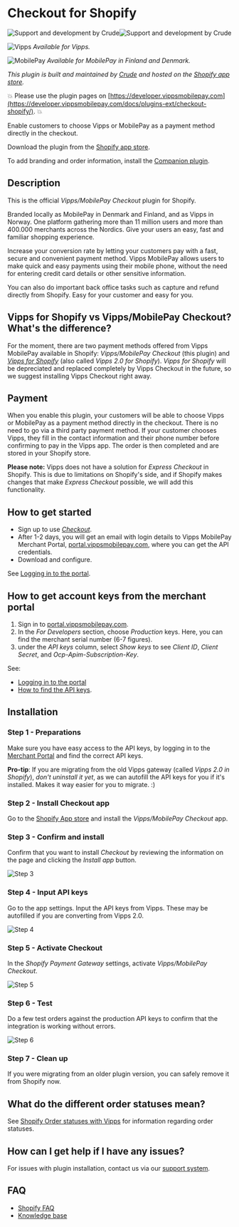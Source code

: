 <!-- START_METADATA
---
title: Checkout for Shopify
sidebar_position: 1
description: Enable customers to choose Vipps or MobilePay as a payment method directly in the checkout.
pagination_next: null
pagination_prev: null
---
END_METADATA -->

# Checkout for Shopify

![Support and development by Crude ](./docs/images/crude.svg#gh-light-mode-only)![Support and development by Crude](./docs/images/crude_dark.svg#gh-dark-mode-only)

![Vipps](./docs/images/vipps.png) *Available for Vipps.*

![MobilePay](./docs/images/mp.png) *Available for MobilePay in Finland and Denmark.*

*This plugin is built and maintained by [Crude](https://crude.no/) and hosted on the [Shopify app store](https://apps.shopify.com/vipps-checkout).*

<!-- START_COMMENT -->
💥 Please use the plugin pages on [https://developer.vippsmobilepay.com](https://developer.vippsmobilepay.com/docs/plugins-ext/checkout-shopify/). 💥
<!-- END_COMMENT -->

Enable customers to choose Vipps or MobilePay as a payment method directly in the checkout.

Download the plugin from the [Shopify app store](https://apps.shopify.com/vipps-checkout).

To add branding and order information, install the [Companion plugin](https://developer.vippsmobilepay.com/docs/plugins-ext/shopify-companion/).

## Description

This is the official *Vipps/MobilePay Checkout* plugin for Shopify.

Branded locally as MobilePay in Denmark and Finland, and as Vipps in Norway. One platform gathering more than 11 million users and more than 400.000 merchants across the Nordics. Give your users an easy, fast and familiar shopping experience.

Increase your conversion rate by letting your customers pay with a fast, secure and convenient payment method. Vipps MobilePay allows users to make quick and easy payments using their mobile phone, without the need for entering credit card details or other sensitive information.

You can also do important back office tasks such as capture and refund directly from Shopify. Easy for your customer and easy for you.

## Vipps for Shopify vs Vipps/MobilePay Checkout? What's the difference?

For the moment, there are two payment methods offered from Vipps MobilePay available in Shopify:  *Vipps/MobilePay Checkout* (this plugin) and [*Vipps for Shopify*](https://developer.vippsmobilepay.com/docs/plugins-ext/shopify/) (also called *Vipps 2.0 for Shopify*). *Vipps for Shopify* will be depreciated and replaced completely by Vipps Checkout in the future, so we suggest installing Vipps Checkout right away.

## Payment

When you enable this plugin, your customers will be able to choose Vipps or MobilePay as a payment method directly in the checkout. There is no need to go via a third party payment method. If your customer chooses Vipps, they fill in the contact information and their phone number before confirming to pay in the Vipps app. The order is then completed and are stored in your Shopify store.

**Please note:** Vipps does not have a solution for *Express Checkout* in Shopify.
This is due to limitations on Shopify's side, and if Shopify makes changes that
make *Express Checkout* possible, we will add this functionality.

## How to get started

- Sign up to use [*Checkout*](https://vippsmobilepay.com/online/checkout).
- After 1-2 days, you will get an email with login details to Vipps MobilePay Merchant Portal, [portal.vippsmobilepay.com](https://portal.vippsmobilepay.com/), where you can get the API credentials.
- Download and configure.

See [Logging in to the portal](https://developer.vippsmobilepay.com/docs/developer-resources/portal#how-to-log-in).

## How to get account keys from the merchant portal

1. Sign in to [portal.vippsmobilepay.com](https://portal.vippsmobilepay.com/).
2. In the *For Developers* section, choose *Production* keys. Here, you can find the merchant serial number (6-7 figures).
3. under the *API keys* column, select *Show keys* to see *Client ID*, *Client Secret*, and *Ocp-Apim-Subscription-Key*.

See:

- [Logging in to the portal](https://developer.vippsmobilepay.com/docs/developer-resources/portal#how-to-log-in)
- [How to find the API keys](https://developer.vippsmobilepay.com/docs/developer-resources/portal#how-to-find-the-api-keys).

## Installation

### Step 1 - Preparations

Make sure you have easy access to the API keys, by logging in to the [Merchant Portal](https://portal.vippsmobilepay.com/) and find the correct API keys.

**Pro-tip**: If you are migrating from the old Vipps gateway (called *Vipps 2.0 in Shopify*), *don't uninstall it yet*, as we can autofill the API keys for you if it's installed. Makes it way easier for you to migrate. :)

### Step 2 - Install Checkout app

Go to the [Shopify App store](https://apps.shopify.com/vipps-checkout?locale=nb) and install the *Vipps/MobilePay Checkout* app.

### Step 3 - Confirm and install

Confirm that you want to install *Checkout* by reviewing the information on the page and clicking the *Install app* button.

![Step 3](./docs/images/vipps-checkout-step-2.png)

### Step 4 - Input API keys

Go to the app settings. Input the API keys from Vipps.
These may be autofilled if you are converting from Vipps 2.0.

![Step 4](./docs/images/vipps-checkout-step-3.png)

### Step 5 - Activate Checkout

In the *Shopify Payment Gateway* settings, activate *Vipps/MobilePay Checkout*.

![Step 5](./docs/images/vipps-checkout-step-4.png)

### Step 6 - Test

Do a few test orders against the production API keys to confirm that the integration is working without errors.

![Step 6](./docs/images/vipps-checkout-step-5.png)

### Step 7 - Clean up

If you were migrating from an older plugin version, you can safely remove it from Shopify now.

## What do the different order statuses mean?

See [Shopify Order statuses with Vipps](https://developer.vippsmobilepay.com/docs/plugins-ext/shopify/shopify-faq/#what-do-the-different-order-statuses-in-shopify-mean-when-combined-with-vipps) for information regarding order statuses.

## How can I get help if I have any issues?

For issues with plugin installation, contact us via our [support system](https://vipps-shopify.atlassian.net/servicedesk/customer/portal/3).

## FAQ

- [Shopify FAQ](https://developer.vippsmobilepay.com/docs/plugins-ext/shopify/shopify-faq/)
- [Knowledge base](https://developer.vippsmobilepay.com/docs/knowledge-base/)
